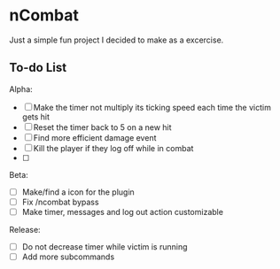 # nCombat
Just a simple fun project I decided to make as a excercise.

## To-do List
Alpha:
- [ ] Make the timer not multiply its ticking speed each time the victim gets hit
- [ ] Reset the timer back to 5 on a new hit
- [ ] Find more efficient damage event
- [ ] Kill the player if they log off while in combat
- [ ] 
Beta:
- [ ] Make/find a icon for the plugin
- [ ] Fix /ncombat bypass
- [ ] Make timer, messages and log out action customizable

Release:
- [ ] Do not decrease timer while victim is running
- [ ] Add more subcommands
